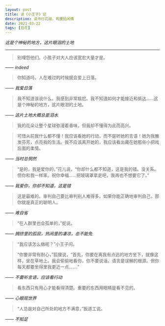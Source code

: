 ```yaml
---
layout: post
title: 读《小王子》记
description: 读书行花田，弯腰拾闲情
date: 2021-03-22
tags: [拾花]
---
```


*这是个神秘的地方，这片眼泪的土地*

<!--more-->

---

> 别埋怨他们。小孩子对大人应该宽宏大量才是。

*—— indeed*

> 你知道吗，人在难过的时候就会爱上日落。

*—— 我爱日落*

> 我不知道该说什么。我感到非常尴尬。我不知道如何才能接近和抵达......这是个神秘的地方，这片眼泪的土地。

*—— 这片土地大概总是泪水*

> 我的花朵让整个星球弥漫着香味，但我却不懂得为此而高兴。

> 可惜从前我什么都不懂！我应该看她的行动，而不是听她的言语！她为我散发芬芳，点亮我的生活。我不应该离开她的，我应该看出藏在她那些小把戏后面的柔情。

*—— 当时总惘然*

> “是的，我是爱你的，”花儿说，“你却什么都不知道，这是我的错。没关系。但你和我一样笨。祝你幸福......把玻璃罩拿走吧，我再也不想要它了。”

*—— 我爱你，你却不知道，这是错*

> 这是最难的。审判自己要比审判别人难得多。如果你能正确地审判自己，那你就是真正的聪明人。

*—— 难自省*

> “在人群里也会孤单的，”蛇说。

*—— 拥挤里的孤寂，热闹里的凄凉，总不能免*

> “我应该怎么做呢？”小王子问。
> 
> “你要非常有耐心，”狐狸说，“首先，你要在离我有点远的地方坐下，就像这样，坐在草地上。我会偷偷地看你，你不要说话。语言是误解的根源。但你每天都要坐得里我更近一点.......”

*—— 不要听言语，应该看行动*

> 看东西只有用心才能看得清楚。重要的东西用眼睛是看不见的。

*—— 心眼观世界*

> “人总是对自己所处的地方不满意，”扳道工说。

*—— 不知足*
